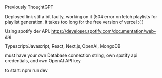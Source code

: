 Previously ThoughtGPT

Deployed link still a bit faulty, working on it (504 error on fetch playlists for playlist generation. it takes too long for the free version of vercel :( )

Using spotify dev API.
https://developer.spotify.com/documentation/web-api

Typescript/Javascript, React, Next.js, OpenAI, MongoDB

must have your own Database connection string, own spotify api credentials, and own OpenAI API key.


to start: npm run dev
